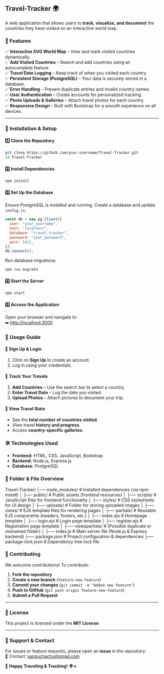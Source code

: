 
## **Travel-Tracker** 🌍  
A web application that allows users to **track, visualize, and document** the countries they have visited on an interactive world map.  



### **🌟 Features**  
✅ **Interactive SVG World Map** – View and mark visited countries dynamically.  
✅ **Add Visited Countries** – Search and add countries using an autocomplete feature.  
✅ **Travel Date Logging** – Keep track of when you visited each country.  
✅ **Persistent Storage (PostgreSQL)** – Your data is securely stored in a database.  
✅ **Error Handling** – Prevent duplicate entries and invalid country names.  
✅ **User Authentication** – Create accounts for personalized tracking.  
✅ **Photo Uploads & Galleries** – Attach travel photos for each country.  
✅ **Responsive Design** – Built with Bootstrap for a smooth experience on all devices.  

---

### **🚀 Installation & Setup**  

#### **1️⃣ Clone the Repository**  
```sh
git clone https://github.com/your-username/Travel-Tracker.git  
cd Travel-Tracker
```

#### **2️⃣ Install Dependencies**  
```sh
npm install
```

#### **3️⃣ Set Up the Database**  
Ensure PostgreSQL is installed and running. Create a database and update `config.js`:  
```js
const db = new pg.Client({
  user: "your_username",
  host: "localhost",
  database: "travel_tracker",
  password: "your_password",
  port: 5432,
});
db.connect();
```

Run database migrations:  
```sh
npm run migrate
```

#### **4️⃣ Start the Server**  
```sh
npm start
```

#### **5️⃣ Access the Application**  
Open your browser and navigate to:  
➡️  [http://localhost:3000](http://localhost:3000)  


### **📌 Usage Guide**  

#### **🔹 Sign Up & Login**  
1. Click on **Sign Up** to create an account.  
2. Log in using your credentials.  

#### **🔹 Track Your Travels**  
1. **Add Countries** – Use the search bar to select a country.  
2. **Enter Travel Date** – Log the date you visited.  
3. **Upload Photos** – Attach pictures to document your trip.  

#### **🔹 View Travel Stats**  
- See the **total number of countries visited**.  
- View travel **history and progress**.  
- Access **country-specific galleries**.  



### **🛠 Technologies Used**  
- **Frontend:** HTML, CSS, JavaScript, Bootstrap  
- **Backend:** Node.js, Express.js  
- **Database:** PostgreSQL

 ### 📂 Folder & File Overview
 Travel-Tracker/
│── node_modules/        # Installed dependencies (via npm install)
│
├── public/              # Public assets (frontend resources)
│   ├── scripts/         # JavaScript files for frontend functionality
│   ├── styles/          # CSS stylesheets for UI design
│   ├── uploads/         # Folder for storing uploaded images
│
├── views/               # EJS template files for rendering pages
│   ├── partials/        # Reusable EJS components (headers, footers, etc.)
│   ├── index.ejs        # Homepage template
│   ├── login.ejs        # Login page template
│   ├── register.ejs     # Registration page template
│   ├── viewspartials/   # (Possible duplicate or misnamed folder)
│
├── index.js             # Main server file (Node.js & Express backend)
├── package.json         # Project configuration & dependencies
├── package-lock.json    # Dependency tree lock file

 

### **📝 Contributing**  
We welcome contributions! To contribute:  
1. **Fork the repository**  
2. **Create a new branch** (`feature-new-feature`)  
3. **Commit your changes** (`git commit -m "Added new feature"`)  
4. **Push to GitHub** (`git push origin feature-new-feature`)  
5. **Submit a Pull Request**  

---

### **📄 License**  
This project is licensed under the **MIT License**.  

---

### **💬 Support & Contact**  
For issues or feature requests, please open an **issue** in the repository.  
📧 Contact: sanguchachu@gmail.com  

🚀 **Happy Traveling & Tracking!** 🌍✈️  

